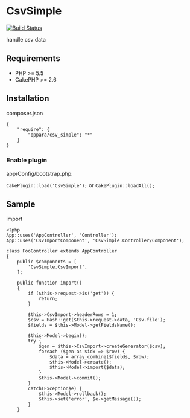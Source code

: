 # CsvSimple

[![Build Status](https://travis-ci.org/oppara/cakephp-plugin-csv_simple.svg?branch=master)](https://travis-ci.org/oppara/cakephp-plugin-csv_simple)

handle csv data

## Requirements

* PHP >= 5.5
* CakePHP >= 2.6


## Installation

composer.json

    {
        "require": {
            "oppara/csv_simple": "*"
        }
    }


### Enable plugin

app/Config/bootstrap.php:

`CakePlugin::load('CsvSimple');` or `CakePlugin::loadAll();`


## Sample

import

    <?php
    App::uses('AppController', 'Controller');
    App::uses('CsvImportComponent', 'CsvSimple.Controller/Component');

    class FooController extends AppController
    {
        public $components = [
            'CsvSimple.CsvImport',
        ];

        public function import()
        {
            if ($this->request->is('get')) {
                return;
            }

            $this->CsvImport->headerRows = 1;
            $csv = Hash::get($this->request->data, 'Csv.file');
            $fields = $this->Model->getFieldsName();

            $this->Model->begin();
            try {
                $gen = $this->CsvImport->createGenerator($csv);
                foreach ($gen as $idx => $row) {
                    $data = array_combine($fields, $row);
                    $this->Model->create();
                    $this->Model->import($data);
                }
                $this->Model->commit();
            }
            catch(Exception$e) {
                $this->Model->rollback();
                $this->set('error', $e->getMessage());
            }
        }
